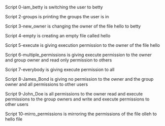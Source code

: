 Script 0-iam_betty is switching the user to betty

Script 2-groups is printing the groups the user is in

Script 3-new_owner is changing the owner of the file hello to betty

Script 4-empty is creating an empty file called hello

Script 5-execute is giving execution permission to the owner of the file hello

Script 6-multiple_permissions is giving execute permission to the owner and group owner and read only permission to others

Script 7-everybody is giving execute permission to all

Script 8-James_Bond is giving no permission to the owner and the group owner and all permissions to other users

Script 9-John_Doe is all permissions to the owner read and execute permissions to the group owners and write and execute permissions to other users

Script 10-mirro_permissions is mirroring the permissions of the file olleh to hello file
